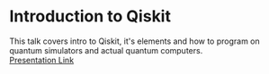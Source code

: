 # Introduction to Qiskit
This talk covers intro to Qiskit, it's elements and how to program on quantum simulators and actual quantum computers. </br>
[Presentation Link](https://speakerdeck.com/shadab96/introduction-to-qiskit)
